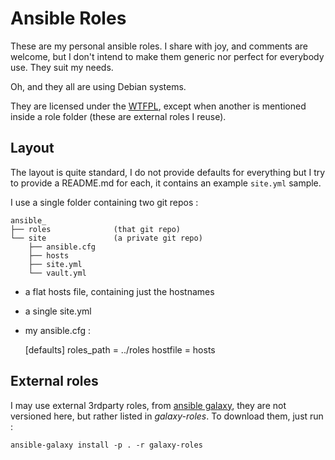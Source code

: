 Ansible Roles
=============

These are my personal ansible roles. I share with joy, and comments are welcome,
but I don't intend to make them generic nor perfect for everybody use. They suit
my needs.

Oh, and they all are using Debian systems.

They are licensed under the [WTFPL](http://www.wtfpl.net/txt/copying/), except
when another is mentioned inside a role folder (these are external roles I
reuse).

Layout
------

The layout is quite standard, I do not provide defaults for everything but I try
to provide a README.md for each, it contains an example `site.yml` sample.


I use a single folder containing two git repos :

    ansible_
    ├── roles              (that git repo)
    └── site               (a private git repo)
        ├── ansible.cfg
        ├── hosts
        ├── site.yml
        └── vault.yml


 - a flat hosts file, containing just the hostnames
 - a single site.yml
 - my ansible.cfg :

    [defaults]
    roles_path = ../roles
    hostfile = hosts


External roles
--------------

I may use external 3rdparty roles, from [ansible galaxy](https://galaxy.ansible.com/), they are not versioned here, but rather listed in *galaxy-roles*. To download them, just run :

    ansible-galaxy install -p . -r galaxy-roles
